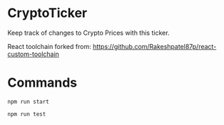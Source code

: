 # CryptoTicker

Keep track of changes to Crypto Prices with this ticker.

React toolchain forked from: https://github.com/Rakeshpatel87p/react-custom-toolchain

# Commands

`npm run start`

`npm run test`
